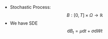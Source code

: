- Stochastic Process: $$B: [0, T]\times \Omega\to \mathbb{R}$$
- We have SDE $$\mathrm{d}B_t = \mu \mathrm{d}t + \sigma \mathrm{d}Wt$$